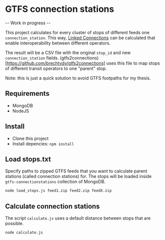 # GTFS connection stations

-- Work in progress --

This project calculates for every cluster of stops of different feeds one `connection_station`. This way, [Linked Connections](http://linkedconnections.org) can be calculated that enable interoperability between different operators.

The result will be a CSV file with the original `stop_id` and new `connection_station` fields.
(gtfs2connections)[https://github.com/brechtvdv/gtfs2connections] uses this file to map stops of different transit operators to one "parent" stop.

Note: this is just a quick solution to avoid GTFS footpaths for my thesis.

## Requirements

* MongoDB
* NodeJS

## Install

* Clone this project
* Install depencies: `npm install`

## Load stops.txt

Specify paths to zipped GTFS feeds that you want to calculate parent stations (called connection stations) for.
The stops will be loaded inside `gtfs-connectionstations` collection of MongoDB.

```bash
node load_stops.js feed1.zip feed2.zip feedX.zip
```

## Calculate connection stations

The script `calculate.js` uses a default distance between stops that are possible.

```bash
node calculate.js
```
